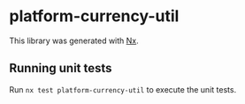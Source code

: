 # platform-currency-util

This library was generated with [Nx](https://nx.dev).

## Running unit tests

Run `nx test platform-currency-util` to execute the unit tests.
